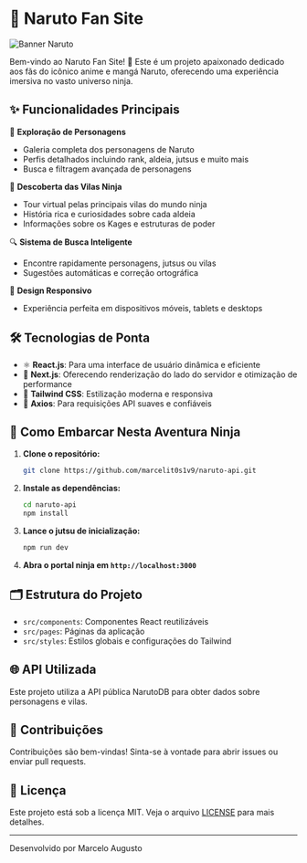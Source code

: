 # 🍥 Naruto Fan Site

![Banner Naruto](https://i.imgur.com/vRPYV91.jpg)

Bem-vindo ao Naruto Fan Site! 🎉 Este é um projeto apaixonado dedicado aos fãs do icônico anime e mangá Naruto, oferecendo uma experiência imersiva no vasto universo ninja.

## ✨ Funcionalidades Principais

🥷 **Exploração de Personagens**
- Galeria completa dos personagens de Naruto
- Perfis detalhados incluindo rank, aldeia, jutsus e muito mais
- Busca e filtragem avançada de personagens

🏯 **Descoberta das Vilas Ninja**
- Tour virtual pelas principais vilas do mundo ninja
- História rica e curiosidades sobre cada aldeia
- Informações sobre os Kages e estruturas de poder

🔍 **Sistema de Busca Inteligente**
- Encontre rapidamente personagens, jutsus ou vilas
- Sugestões automáticas e correção ortográfica

📱 **Design Responsivo**
- Experiência perfeita em dispositivos móveis, tablets e desktops

## 🛠️ Tecnologias de Ponta

- ⚛️ **React.js**: Para uma interface de usuário dinâmica e eficiente
- 🔼 **Next.js**: Oferecendo renderização do lado do servidor e otimização de performance
- 🎨 **Tailwind CSS**: Estilização moderna e responsiva
- 🔄 **Axios**: Para requisições API suaves e confiáveis

## 🚀 Como Embarcar Nesta Aventura Ninja

1. **Clone o repositório:**
   ```bash
   git clone https://github.com/marcelit0s1v9/naruto-api.git
   ```

2. **Instale as dependências:**
   ```bash
   cd naruto-api
   npm install
   ```

3. **Lance o jutsu de inicialização:**
   ```bash
   npm run dev
   ```

4. **Abra o portal ninja em `http://localhost:3000`**

## 🗂️ Estrutura do Projeto

- `src/components`: Componentes React reutilizáveis
- `src/pages`: Páginas da aplicação
- `src/styles`: Estilos globais e configurações do Tailwind

## 🌐 API Utilizada

Este projeto utiliza a API pública NarutoDB para obter dados sobre personagens e vilas.

## 🤝 Contribuições

Contribuições são bem-vindas! Sinta-se à vontade para abrir issues ou enviar pull requests.

## 📜 Licença

Este projeto está sob a licença MIT. Veja o arquivo [LICENSE](LICENSE) para mais detalhes.

---

Desenvolvido por Marcelo Augusto 
